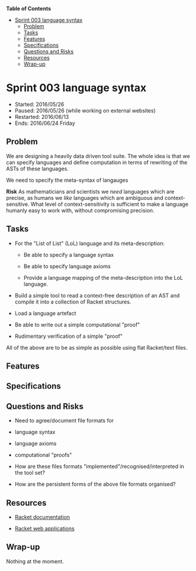 **Table of Contents**

  - [Sprint 003 language syntax](#sprint-003-language-syntax)
    - [Problem](#problem)
    - [Tasks](#tasks)
    - [Features](#features)
    - [Specifications](#specifications)
    - [Questions and Risks](#questions-and-risks)
    - [Resources](#resources)
    - [Wrap-up](#wrap-up)

<!--- END TOC -->

# Sprint 003 language syntax

* Started: 2016/05/26
* Paused: 2016/05/26 (while working on external websites)
* Restarted: 2016/06/13
* Ends: 2016/06/24 Friday

## Problem

We are designing a heavily data driven tool suite. The whole idea is that 
we can specify languages and define computation in terms of rewriting of 
the ASTs of these languages.

We need to specify the meta-syntax of langauges

**Risk** As mathematicians and scientists we *need* languages which are 
precise, as humans we *like* languages which are ambiguous and 
context-sensitive. What level of context-sensitivity is sufficient to 
make a language humanly easy to work with, without compromising 
precision.

## Tasks

* For the "List of List" (LoL) language and its meta-description:

  * Be able to specify a language syntax

  * Be able to specify language axioms

  * Provide a language mapping of the meta-description into the LoL 
    language.

* Build a simple tool to read a context-free description of an AST and 
  compile it into a collection of Racket structures.

* Load a language artefact

* Be able to write out a simple computational "proof"

* Rudimentary verification of a simple "proof"

All of the above are to be as simple as possible using flat Racket/text files.

## Features

## Specifications

## Questions and Risks

* Need to agree/document file formats for
 * language syntax
 * language axioms
 * computational "proofs"

* How are these files formats "implemented"/recognised/interpreted in the 
tool set?

* How are the persistent forms of the above file formats organised?

## Resources

* [Racket documentation](https://docs.racket-lang.org/)

* [Racket web applications](https://docs.racket-lang.org/web-server/)


## Wrap-up

Nothing at the moment.
